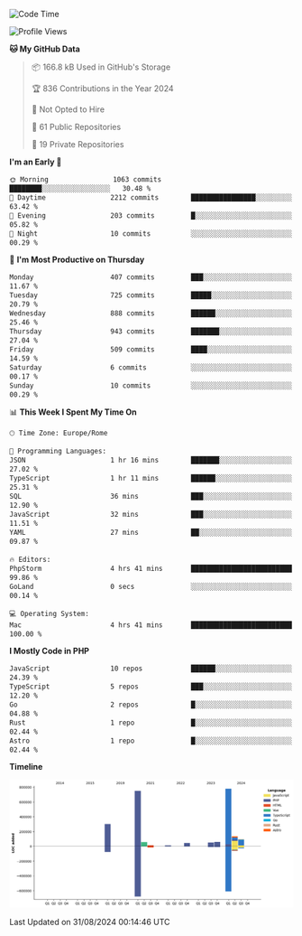 <!--START_SECTION:waka-->
![Code Time](http://img.shields.io/badge/Code%20Time-5%2C265%20hrs%2051%20mins-blue)

![Profile Views](http://img.shields.io/badge/Profile%20Views-0-blue)

**🐱 My GitHub Data** 

> 📦 166.8 kB Used in GitHub's Storage 
 > 
> 🏆 836 Contributions in the Year 2024
 > 
> 🚫 Not Opted to Hire
 > 
> 📜 61 Public Repositories 
 > 
> 🔑 19 Private Repositories 
 > 
**I'm an Early 🐤** 

```text
🌞 Morning                1063 commits        ████████░░░░░░░░░░░░░░░░░   30.48 % 
🌆 Daytime                2212 commits        ████████████████░░░░░░░░░   63.42 % 
🌃 Evening                203 commits         █░░░░░░░░░░░░░░░░░░░░░░░░   05.82 % 
🌙 Night                  10 commits          ░░░░░░░░░░░░░░░░░░░░░░░░░   00.29 % 
```
📅 **I'm Most Productive on Thursday** 

```text
Monday                   407 commits         ███░░░░░░░░░░░░░░░░░░░░░░   11.67 % 
Tuesday                  725 commits         █████░░░░░░░░░░░░░░░░░░░░   20.79 % 
Wednesday                888 commits         ██████░░░░░░░░░░░░░░░░░░░   25.46 % 
Thursday                 943 commits         ███████░░░░░░░░░░░░░░░░░░   27.04 % 
Friday                   509 commits         ████░░░░░░░░░░░░░░░░░░░░░   14.59 % 
Saturday                 6 commits           ░░░░░░░░░░░░░░░░░░░░░░░░░   00.17 % 
Sunday                   10 commits          ░░░░░░░░░░░░░░░░░░░░░░░░░   00.29 % 
```


📊 **This Week I Spent My Time On** 

```text
🕑︎ Time Zone: Europe/Rome

💬 Programming Languages: 
JSON                     1 hr 16 mins        ███████░░░░░░░░░░░░░░░░░░   27.02 % 
TypeScript               1 hr 11 mins        ██████░░░░░░░░░░░░░░░░░░░   25.31 % 
SQL                      36 mins             ███░░░░░░░░░░░░░░░░░░░░░░   12.90 % 
JavaScript               32 mins             ███░░░░░░░░░░░░░░░░░░░░░░   11.51 % 
YAML                     27 mins             ██░░░░░░░░░░░░░░░░░░░░░░░   09.87 % 

🔥 Editors: 
PhpStorm                 4 hrs 41 mins       █████████████████████████   99.86 % 
GoLand                   0 secs              ░░░░░░░░░░░░░░░░░░░░░░░░░   00.14 % 

💻 Operating System: 
Mac                      4 hrs 41 mins       █████████████████████████   100.00 % 
```

**I Mostly Code in PHP** 

```text
JavaScript               10 repos            ██████░░░░░░░░░░░░░░░░░░░   24.39 % 
TypeScript               5 repos             ███░░░░░░░░░░░░░░░░░░░░░░   12.20 % 
Go                       2 repos             █░░░░░░░░░░░░░░░░░░░░░░░░   04.88 % 
Rust                     1 repo              █░░░░░░░░░░░░░░░░░░░░░░░░   02.44 % 
Astro                    1 repo              █░░░░░░░░░░░░░░░░░░░░░░░░   02.44 % 
```



**Timeline**

![Lines of Code chart](https://raw.githubusercontent.com/frnwtr/frnwtr/main/assets/bar_graph.png)


 Last Updated on 31/08/2024 00:14:46 UTC
<!--END_SECTION:waka-->